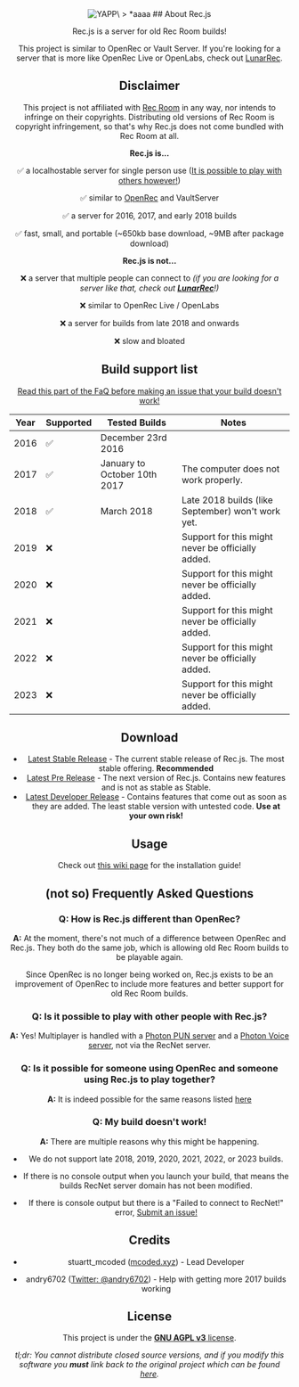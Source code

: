 <div align="center">
<img src="https://cdn.discordapp.com/attachments/1179318162328649768/1179318223842316358/bg.PNG?ex=657958af&is=6566e3af&hm=a11753e567ff16cdd05fc12adf00afa74cf498488a94b058f39deb117163960b" alt="YAPP">\
> *aaaa
## About Rec.js

Rec.js is a server for old Rec Room builds!

This project is similar to OpenRec or Vault Server. If you're looking for a server that is more like OpenRec Live or OpenLabs, check out [LunarRec](https://github.com/RealMCoded/LunarRec).



## Disclaimer

This project is not affiliated with [Rec Room](https://recroom.com/) in any way, nor intends to infringe on their copyrights. Distributing old versions of Rec Room is copyright infringement, so that's why Rec.js does not come bundled with Rec Room at all.

**Rec.js is...**

✅ a localhostable server for single person use ([It is possible to play with others however!](#q-is-it-possible-to-play-with-other-people-with-recnetjs))

✅ similar to [OpenRec](https://github.com/recroom2016/OpenRec) and VaultServer

✅ a server for 2016, 2017, and early 2018 builds

✅ fast, small, and portable (~650kb base download, ~9MB after package download)

**Rec.js is not...**

❌ a server that multiple people can connect to *(if you are looking for a server like that, check out **[LunarRec](https://github.com/RealMCoded/LunarRec)**!)*

❌ similar to OpenRec Live / OpenLabs

❌ a server for builds from late 2018 and onwards

❌ slow and bloated

## Build support list

[Read this part of the FaQ before making an issue that your build doesn't work!](#q-my-build-doesnt-work)

| Year | Supported | Tested Builds                  | Notes                                             |
|------|-----------|--------------------------------|---------------------------------------------------|
| 2016 | ✅         | December 23rd 2016           |                                                   |
| 2017 | ✅         | January to October 10th 2017 | The computer does not work properly.              |
| 2018 | ✅         | March 2018                   | Late 2018 builds (like September) won't work yet. |
| 2019 | ❌         |                              | Support for this might never be officially added. |
| 2020 | ❌         |                              | Support for this might never be officially added. |
| 2021 | ❌         |                              | Support for this might never be officially added. |
| 2022 | ❌         |                              | Support for this might never be officially added. |
| 2023 | ❌         |                              | Support for this might never be officially added. |

## Download

- [Latest Stable Release](https://realmcoded.github.io/Rec.js/download/stable.html) - The current stable release of Rec.js. The most stable offering. **Recommended** 
- [Latest Pre Release](https://realmcoded.github.io/Rec.js/download/pre.html) - The next version of Rec.js. Contains new features and is not as stable as Stable.
- [Latest Developer Release](https://github.com/RealMCoded/Rec.js/archive/refs/heads/master.zip) - Contains features that come out as soon as they are added. The least stable version with untested code. **Use at your own risk!**

## Usage

Check out [this wiki page](https://github.com/RealMCoded/Rec.js/wiki/Installation-Guide) for the installation guide!

## (not so) Frequently Asked Questions

### Q: How is Rec.js different than OpenRec?

**A:** At the moment, there's not much of a difference between OpenRec and Rec.js. They both do the same job, which is allowing old Rec Room builds to be playable again.

Since OpenRec is no longer being worked on, Rec.js exists to be an improvement of OpenRec to include more features and better support for old Rec Room builds.

### Q: Is it possible to play with other people with Rec.js?

**A:** Yes! Multiplayer is handled with a [Photon PUN server](https://www.photonengine.com/pun) and a [Photon Voice server](https://www.photonengine.com/en-us/Voice), not via the RecNet server.

### Q: Is it possible for someone using OpenRec and someone using Rec.js to play together?

**A:** It is indeed possible for the same reasons listed [here](#q-is-it-possible-to-play-with-other-people-with-recjs)

### Q: My build doesn't work!

**A:** There are multiple reasons why this might be happening.

- We do not support late 2018, 2019, 2020, 2021, 2022, or 2023 builds.

- If there is no console output when you launch your build, that means the builds RecNet server domain has not been modified. 

- If there is console output but there is a "Failed to connect to RecNet!" error, [Submit an issue!](https://github.com/RealMCoded/Rec.js/issues)

## Credits

- stuartt_mcoded ([mcoded.xyz](https://mcoded.xyz)) - Lead Developer

- andry6702 ([Twitter: @andry6702](https://twitter.com/andry6702)) - Help with getting more 2017 builds working

## License

This project is under the [**GNU AGPL v3** license](https://github.com/RealMCoded/Rec.js/blob/master/LICENSE). 

*tl;dr: You cannot distribute closed source versions, and if you modify this software you **must** link back to the original project which can be found [here](https://github.com/RealMCoded/Rec.js).*
